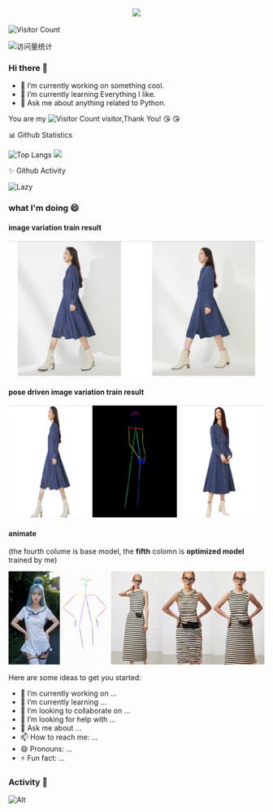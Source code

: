<div align="center">
    <img src="https://readme-typing-svg.herokuapp.com/?lines=✨西南✨;思索!&center=true&size=27">
</div>

![Visitor Count](https://profile-counter.glitch.me/greasebig/count.svg)

<div>
    <!-- visitor statistics logo 访问量统计徽标 -->
    <img src="https://komarev.com/ghpvc/?username=greasebig&label=Views&color=0e75b6&style=flat" alt="访问量统计" />
</div>

### Hi there 👋
- 🔭 I’m currently working on something cool.
- 🌱 I’m currently learning Everything I like.
- 💬 Ask me about anything related to Python.

You are my ![Visitor Count](https://profile-counter.glitch.me/greasebig/count.svg) visitor,Thank You! :kissing_heart: :kissing_heart:      


<!--
**greasebig/greasebig** is a ✨ _special_ ✨ repository because its `README.md` (this file) appears on your GitHub profile.

Here are some ideas to get you started:

- 🔭 I’m currently working on ...
- 🌱 I’m currently learning ...
- 👯 I’m looking to collaborate on ...
- 🤔 I’m looking for help with ...
- 💬 Ask me about ...
- 📫 How to reach me: ...
- 😄 Pronouns: ...
- ⚡ Fun fact: ...
-->

<tr><td>
📊 Github Statistics


![Top Langs](https://github-readme-stats.vercel.app/api/top-langs/?username=greasebig&layout=compact&theme=tokyonight)
![](https://github-readme-stats.vercel.app/api?username=greasebig&show_icons=true&theme=transparent)      

</td></tr>

✨ Github Activity
    
<img src="https://github-readme-activity-graph.vercel.app/graph?username=greasebig&theme=github-compact&custom_title=Activity&radius=30&height=250" alt="Lazy">

</td></tr>


<tr><td>
</table>

### what I'm doing 😄

#### image variation train result        

![alt text](assets/README/唯秘图片_20241008101418.png)

#### pose driven image variation train result     

![alt text](assets/README/唯秘图片_20241008101432.png)


#### animate 
(the fourth colume is base model, the **fifth** colomn is **optimized model** trained by me)

![alt text](<assets_picture/README/20241021-235010 00_00_00-00_00_30.gif>)


Here are some ideas to get you started:

- 🔭 I’m currently working on ...
- 🌱 I’m currently learning ...
- 👯 I’m looking to collaborate on ...
- 🤔 I’m looking for help with ...
- 💬 Ask me about ...
- 📫 How to reach me: ...
- 😄 Pronouns: ...
- ⚡ Fun fact: ...

### Activity 🤔

![Alt](https://repobeats.axiom.co/api/embed/7b5972ec9e48b65dbafd21d09e82637186ca5467.svg "Repobeats analytics image")

